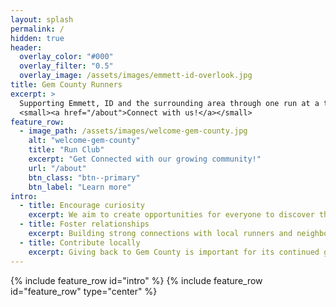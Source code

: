 ```yaml
---
layout: splash
permalink: /
hidden: true
header:
  overlay_color: "#000"
  overlay_filter: "0.5"
  overlay_image: /assets/images/emmett-id-overlook.jpg
title: Gem County Runners
excerpt: >
  Supporting Emmett, ID and the surrounding area through one run at a time. <br />
  <small><a href="/about">Connect with us!</a></small>
feature_row:
  - image_path: /assets/images/welcome-gem-county.jpg
    alt: "welcome-gem-county"
    title: "Run Club"
    excerpt: "Get Connected with our growing community!"
    url: "/about"
    btn_class: "btn--primary"
    btn_label: "Learn more"
intro:
  - title: Encourage curiosity
    excerpt: We aim to create opportunities for everyone to discover the joy of running and movement together.
  - title: Foster relationships
    excerpt: Building strong connections with local runners and neighbors is fundamental to our group.
  - title: Contribute locally
    excerpt: Giving back to Gem County is important for its continued growth and accessibility.
---
```


{% include feature_row id="intro" %}
{% include feature_row id="feature_row" type="center" %}
